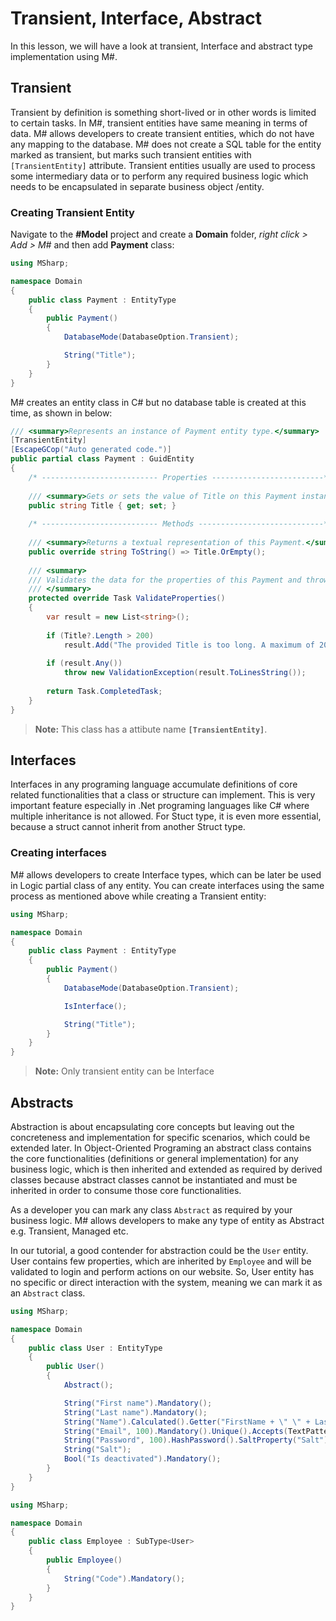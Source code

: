 # Transient, Interface, Abstract
In this lesson, we will have a look at transient, Interface and abstract type implementation using M#.

## Transient
Transient by definition is something short-lived or in other words is limited to certain tasks. In M#, transient entities have same meaning in terms of data. M# allows developers to create transient entities, which do not have any mapping to the database. M# does not create a SQL table for the entity marked as transient, but marks such transient entities with `[TransientEntity]` attribute. Transient entities usually are used to process some intermediary data or to perform any required business logic which needs to be encapsulated in separate business object /entity.

### Creating Transient Entity
Navigate to the **#Model** project and create a **Domain** folder, *right click > Add > M#* and then add **Payment** class:

```csharp
using MSharp;

namespace Domain
{
    public class Payment : EntityType
    {
        public Payment()
        {
            DatabaseMode(DatabaseOption.Transient);

            String("Title");
        }
    }
}
```

M# creates an entity class in C# but no database table is created at this time, as shown in below:

```csharp
/// <summary>Represents an instance of Payment entity type.</summary>
[TransientEntity]
[EscapeGCop("Auto generated code.")]
public partial class Payment : GuidEntity
{
    /* -------------------------- Properties -------------------------*/
        
    /// <summary>Gets or sets the value of Title on this Payment instance.</summary>
    public string Title { get; set; }
        
    /* -------------------------- Methods ----------------------------*/
        
    /// <summary>Returns a textual representation of this Payment.</summary>
    public override string ToString() => Title.OrEmpty();
        
    /// <summary>
    /// Validates the data for the properties of this Payment and throws a ValidationException if an error is detected.<para/>
    /// </summary>
    protected override Task ValidateProperties()
    {
        var result = new List<string>();
            
        if (Title?.Length > 200)
            result.Add("The provided Title is too long. A maximum of 200 characters is acceptable.");
            
        if (result.Any())
            throw new ValidationException(result.ToLinesString());
            
        return Task.CompletedTask;
    }
}
```
> **Note:** This class has a attibute name **`[TransientEntity]`**.

## Interfaces
Interfaces in any programing language accumulate definitions of core related functionalities that a class or structure can implement. This is very important feature especially in .Net programing languages like C# where multiple inheritance is not allowed. For Stuct type, it is even more essential, because a struct cannot inherit from another Struct type.

### Creating interfaces
M# allows developers to create Interface types, which can be later be used in Logic partial class of any entity. You can create interfaces using the same process as mentioned above while creating a Transient entity:

```csharp
using MSharp;

namespace Domain
{
    public class Payment : EntityType
    {
        public Payment()
        {
            DatabaseMode(DatabaseOption.Transient);

            IsInterface();

            String("Title");
        }
    }
}
```
> **Note:** Only transient entity can be Interface

## Abstracts
Abstraction is about encapsulating core concepts but leaving out the concreteness and implementation for specific scenarios, which could be extended later. In Object-Oriented Programing an abstract class contains the core functionalities (definitions or general implementation) for any business logic, which is then inherited and extended as required by derived classes because abstract classes cannot be instantiated and must be inherited in order to consume those core functionalities.

As a developer you can mark any class `Abstract` as required by your business logic. M# allows developers to make any type of entity as Abstract e.g. Transient, Managed etc.

In our tutorial, a good contender for abstraction could be the `User` entity. User contains few properties, which are inherited by `Employee` and will be validated to login and perform actions on our website. So, User entity has no specific or direct interaction with the system, meaning we can mark it as an `Abstract` class.

```csharp
using MSharp;

namespace Domain
{
    public class User : EntityType
    {
        public User()
        {
            Abstract();

            String("First name").Mandatory();
            String("Last name").Mandatory();
            String("Name").Calculated().Getter("FirstName + \" \" + LastName");
            String("Email", 100).Mandatory().Unique().Accepts(TextPattern.EmailAddress);
            String("Password", 100).HashPassword().SaltProperty("Salt").Accepts(TextPattern.Password);
            String("Salt");
            Bool("Is deactivated").Mandatory();
        }
    }
}
```

```csharp
using MSharp;

namespace Domain
{
    public class Employee : SubType<User>
    {
        public Employee()
        {
            String("Code").Mandatory();
        }
    }
}
```